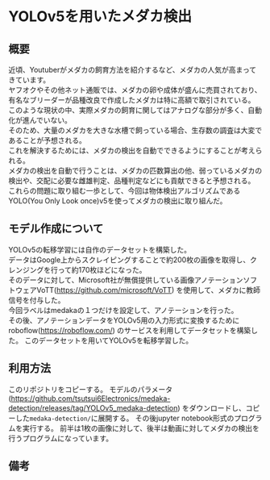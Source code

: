 # YOLOv5を用いたメダカ検出

## 概要
近頃、Youtuberがメダカの飼育方法を紹介するなど、メダカの人気が高まってきています。\
ヤフオクやその他ネット通販では、メダカの卵や成体が盛んに売買されており、有名なブリーダーが品種改良で作成したメダカは特に高額で取引されている。\
このような現状の中、実際メダカの飼育に関してはアナログな部分が多く、自動化が進んでいない。\
そのため、大量のメダカを大きな水槽で飼っている場合、生存数の調査は大変であることが予想される。\
これを解決するためには、メダカの検出を自動でできるようにすることが考えられる。\
メダカの検出を自動で行うことは、メダカの匹数算出の他、弱っているメダカの検出や、交配に必要な雌雄判定、品種判定などにも貢献できると予想される。\
これらの問題に取り組む一歩として、今回は物体検出アルゴリズムであるYOLO(You Only Look once)v5を使ってメダカの検出に取り組んだ。
## モデル作成について
YOLOv5の転移学習には自作のデータセットを構築した。\
データはGoogle上からスクレイピングすることで約200枚の画像を取得し、クレンジングを行って約170枚ほどになった。\
そのデータに対して、Microsoft社が無償提供している画像アノテーションソフトウェアVoTT(https://github.com/microsoft/VoTT)
を使用して、メダカに教師信号を付与した。\
今回ラベルはmedakaの１つだけを設定して、アノテーションを行った。\
その後、アノテーションデータをYOLOv5用の入力形式に変換するためにroboflow(https://roboflow.com/)
のサービスを利用してデータセットを構築した。
このデータセットを用いてYOLOv5を転移学習した。

## 利用方法
このリポジトリをコピーする。
モデルのパラメータ(https://github.com/tsutsui6Electronics/medaka-detection/releases/tag/YOLOv5_medaka-detection)
をダウンロードし、コピーした`medaka-detection/`に展開する。
その後jupyter notebook形式のプログラムを実行する。
前半は1枚の画像に対して、後半は動画に対してメダカの検出を行うプログラムになっています。

## 備考




